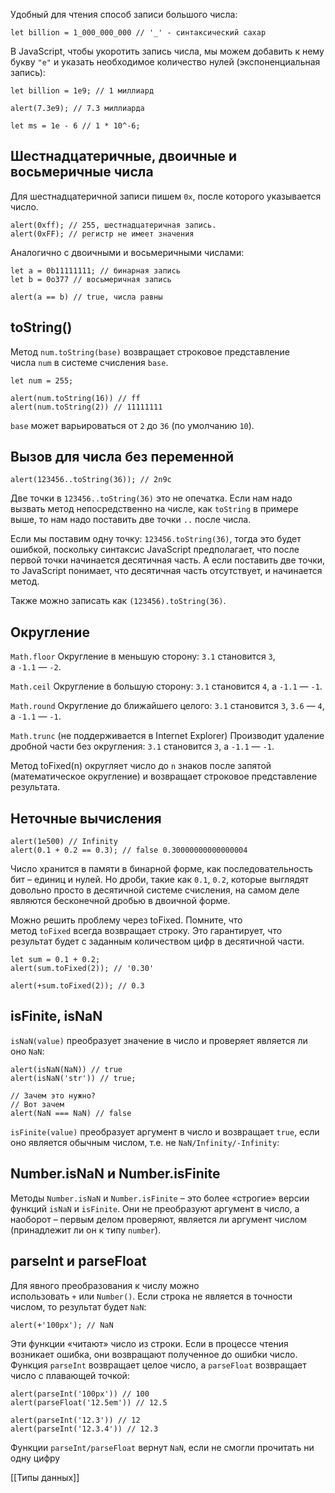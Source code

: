 Удобный для чтения способ записи большого числа:
```JS
let billion = 1_000_000_000 // '_' - синтаксический сахар
```
В JavaScript, чтобы укоротить запись числа, мы можем добавить к нему букву `"e"` и указать необходимое количество нулей (экспоненциальная запись):
```JS
let billion = 1e9; // 1 миллиард

alert(7.3e9); // 7.3 миллиарда

let ms = 1e - 6 // 1 * 10^-6;
```

## Шестнадцатеричные, двоичные и восьмеричные числа
Для шестнадцатеричной записи пишем `0x`, после которого указывается число.
```JS
alert(0xff); // 255, шестнадцатеричная запись. 
alert(0xFF); // регистр не имеет значения
```
Аналогично с двоичными и восьмеричными числами:
```JS
let a = 0b11111111; // бинарная запись
let b = 0o377 // восьмеричная запись

alert(a == b) // true, числа равны
```
## toString()
Метод `num.toString(base)` возвращает строковое представление числа `num` в системе счисления `base`.
```JS
let num = 255;

alert(num.toString(16)) // ff
alert(num.toString(2)) // 11111111
```
`base` может варьироваться от `2` до `36` (по умолчанию `10`).
## Вызов для числа без переменной
```JS
alert(123456..toString(36)); // 2n9c
```
Две точки в `123456..toString(36)` это не опечатка. Если нам надо вызвать метод непосредственно на числе, как `toString` в примере выше, то нам надо поставить две точки `..` после числа.

Если мы поставим одну точку: `123456.toString(36)`, тогда это будет ошибкой, поскольку синтаксис JavaScript предполагает, что после первой точки начинается десятичная часть. А если поставить две точки, то JavaScript понимает, что десятичная часть отсутствует, и начинается метод.

Также можно записать как `(123456).toString(36)`.
## Округление
`Math.floor`
Округление в меньшую сторону: `3.1` становится `3`, а `-1.1` — `-2`.

`Math.ceil`
Округление в большую сторону: `3.1` становится `4`, а `-1.1` — `-1`.

`Math.round`
Округление до ближайшего целого: `3.1` становится `3`, `3.6` — `4`, а `-1.1` — `-1`.

`Math.trunc` (не поддерживается в Internet Explorer)
Производит удаление дробной части без округления: `3.1` становится `3`, а `-1.1` — `-1`.

Метод toFixed(n) округляет число до `n` знаков после запятой (математическое округление) и возвращает строковое представление результата.
## Неточные вычисления

```JS
alert(1e500) // Infinity
alert(0.1 + 0.2 == 0.3); // false 0.30000000000000004
```

Число хранится в памяти в бинарной форме, как последовательность бит – единиц и нулей. Но дроби, такие как `0.1`, `0.2`, которые выглядят довольно просто в десятичной системе счисления, на самом деле являются бесконечной дробью в двоичной форме.

Можно решить проблему через toFixed. Помните, что метод `toFixed` всегда возвращает строку. Это гарантирует, что результат будет с заданным количеством цифр в десятичной части.

```JS
let sum = 0.1 + 0.2;
alert(sum.toFixed(2)); // '0.30'

alert(+sum.toFixed(2)); // 0.3
```
## isFinite, isNaN
`isNaN(value)` преобразует значение в число и проверяет является ли оно `NaN`:
```JS
alert(isNaN(NaN)) // true
alert(isNaN('str')) // true;

// Зачем это нужно?
// Вот зачем
alert(NaN === NaN) // false
```

`isFinite(value)` преобразует аргумент в число и возвращает `true`, если оно является обычным числом, т.е. не `NaN/Infinity/-Infinity`:

## Number.isNaN и Number.isFinite
Методы `Number.isNaN` и `Number.isFinite` – это более «строгие» версии функций `isNaN` и `isFinite`. Они не преобразуют аргумент в число, а наоборот – первым делом проверяют, является ли аргумент числом (принадлежит ли он к типу `number`).

## parseInt и parseFloat
Для явного преобразования к числу можно использовать `+` или `Number()`. Если строка не является в точности числом, то результат будет `NaN`:
```JS
alert(+'100px'); // NaN
```
Эти функции «читают» число из строки. Если в процессе чтения возникает ошибка, они возвращают полученное до ошибки число. Функция `parseInt` возвращает целое число, а `parseFloat` возвращает число с плавающей точкой:
```JS
alert(parseInt('100px')) // 100
alert(parseFloat('12.5em')) // 12.5

alert(parseInt('12.3')) // 12
alert(parseInt('12.3.4')) // 12.3
```
Функции `parseInt/parseFloat` вернут `NaN`, если не смогли прочитать ни одну цифру

[[Типы данных]]
